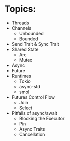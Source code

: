 # Topics:
- Threads
- Channels
    - Unbounded
    - Bounded 
- Send Trait & Sync Trait
- Shared State
    - Arc<T>
    - Mutex<T>
- Async
- Future
- Runtimes
    - Tokio
    - async-std
    - smol
- Futures Control Flow
    - Join
    - Select
- Pitfalls of async/await
    - Blocking the Executor
    - Pin
    - Async Traits
    - Cancellation
